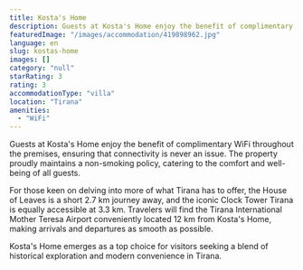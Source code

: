 ```yaml
---
title: Kosta's Home
description: Guests at Kosta's Home enjoy the benefit of complimentary WiFi throughout the premises, ensuring that connectivity is never an issue. The property proudly maint
featuredImage: "/images/accommodation/419898962.jpg"
language: en
slug: kostas-home
images: []
category: "null"
starRating: 3
rating: 3
accommodationType: "villa"
location: "Tirana"
amenities:
  - "WiFi"
---
```


Guests at Kosta's Home enjoy the benefit of complimentary WiFi throughout the premises, ensuring that connectivity is never an issue. The property proudly maintains a non-smoking policy, catering to the comfort and well-being of all guests.

For those keen on delving into more of what Tirana has to offer, the House of Leaves is a short 2.7 km journey away, and the iconic Clock Tower Tirana is equally accessible at 3.3 km. Travelers will find the Tirana International Mother Teresa Airport conveniently located 12 km from Kosta's Home, making arrivals and departures as smooth as possible.

Kosta's Home emerges as a top choice for visitors seeking a blend of historical exploration and modern convenience in Tirana.

